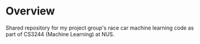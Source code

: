 # Overview
Shared repository for my project group's race car machine learning code as part of CS3244 (Machine Learning) at NUS.

